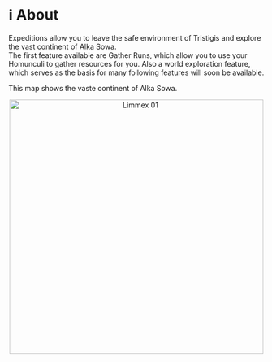 # ℹ️ About

Expeditions allow you to leave the safe environment of Tristigis and explore the vast continent of Alka Sowa.  
The first feature available are Gather Runs, which allow you to use your Homunculi to gather resources for you. Also a world exploration feature, which serves as  the basis for many following features will soon be available. 

This map shows the vaste continent of Alka Sowa. 
&#8203;

<div align="center">
    <img src={require('@site/static/img/world_map.jpg').default} alt="Limmex 01" width="500"/>
</div>
&#8203;  